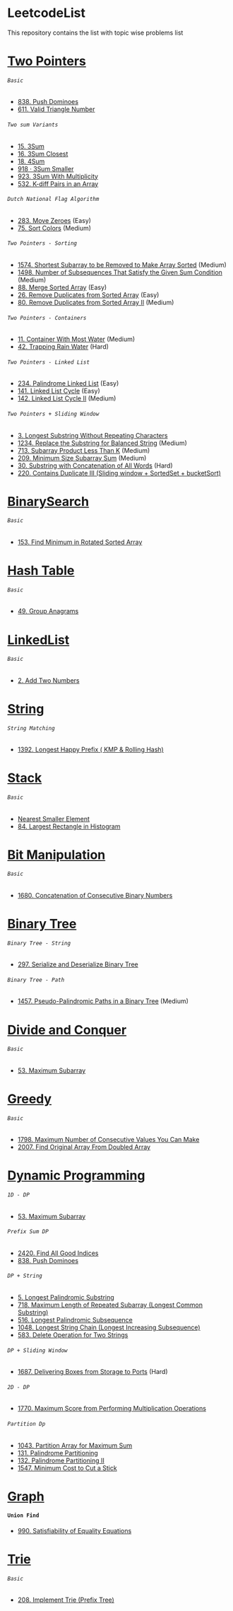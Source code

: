 # LeetcodeList
This repository contains the list with topic wise problems list


# [Two Pointers](https://leetcode.com/tag/two-pointers/)
###### ``Basic``
- [838. Push Dominoes](https://leetcode.com/problems/push-dominoes/)
- [611. Valid Triangle Number](https://leetcode.com/problems/valid-triangle-number/)
###### ``Two sum Variants`` 
- [15. 3Sum](https://leetcode.com/problems/3sum)  
- [16. 3Sum Closest](https://leetcode.com/problems/3sum-closest/) 
- [18. 4Sum](https://leetcode.com/problems/4sum/) 
- [918 · 3Sum Smaller](https://www.lintcode.com/problem/918/description) 
- [923. 3Sum With Multiplicity](https://leetcode.com/problems/3sum-with-multiplicity/) 
- [532. K-diff Pairs in an Array](https://leetcode.com/problems/k-diff-pairs-in-an-array/)
###### ``Dutch National Flag Algorithm``
- [283. Move Zeroes](https://leetcode.com/problems/move-zeroes/) (Easy)
- [75. Sort Colors](https://leetcode.com/problems/sort-colors/)  (Medium)  
###### ``Two Pointers - Sorting`` 
- [1574. Shortest Subarray to be Removed to Make Array Sorted](https://leetcode.com/problems/shortest-subarray-to-be-removed-to-make-array-sorted/) (Medium)
- [1498. Number of Subsequences That Satisfy the Given Sum Condition](https://leetcode.com/problems/number-of-subsequences-that-satisfy-the-given-sum-condition/) (Medium)
- [88. Merge Sorted Array](https://leetcode.com/problems/merge-sorted-array/) (Easy)
- [26. Remove Duplicates from Sorted Array](https://leetcode.com/problems/remove-duplicates-from-sorted-array/) (Easy)
- [80. Remove Duplicates from Sorted Array II](https://leetcode.com/problems/remove-duplicates-from-sorted-array-ii/) (Medium)
###### ``Two Pointers - Containers``
- [11. Container With Most Water](https://leetcode.com/problems/container-with-most-water/)  (Medium) 
- [42. Trapping Rain Water](https://leetcode.com/problems/trapping-rain-water/) (Hard) 
###### ``Two Pointers - Linked List``
- [234. Palindrome Linked List](https://leetcode.com/problems/palindrome-linked-list/) (Easy)
- [141. Linked List Cycle](https://leetcode.com/problems/linked-list-cycle/) (Easy)
- [142. Linked List Cycle II](https://leetcode.com/problems/linked-list-cycle-ii/) (Medium) 
###### ``Two Pointers + Sliding Window``
- [3. Longest Substring Without Repeating Characters](https://leetcode.com/problems/longest-substring-without-repeating-characters/)
- [1234. Replace the Substring for Balanced String](https://leetcode.com/problems/replace-the-substring-for-balanced-string/) (Medium)
- [713. Subarray Product Less Than K](https://leetcode.com/problems/subarray-product-less-than-k/) (Medium)
- [209. Minimum Size Subarray Sum](https://leetcode.com/problems/minimum-size-subarray-sum/) (Medium)
- [30. Substring with Concatenation of All Words]() (Hard)
- [220. Contains Duplicate III (Sliding window + SortedSet + bucketSort)](https://leetcode.com/problems/contains-duplicate-iii/) 

# [BinarySearch](https://leetcode.com/tag/binary-search/)
###### ``Basic``
- [153. Find Minimum in Rotated Sorted Array](https://leetcode.com/problems/find-minimum-in-rotated-sorted-array/)

# [Hash Table](https://leetcode.com/tag/hash-table/)
###### ``Basic``
- [49. Group Anagrams](https://leetcode.com/problems/group-anagrams/)



# [LinkedList](https://leetcode.com/tag/linked-list/)
###### ``Basic``
- [2. Add Two Numbers](https://leetcode.com/problems/add-two-numbers/)

# [String](https://leetcode.com/tag/string/)
###### ``String Matching``
- [1392. Longest Happy Prefix ( KMP & Rolling Hash)](https://leetcode.com/problems/longest-happy-prefix/)

# [Stack](https://leetcode.com/tag/stack/)
###### ``Basic``
- [Nearest Smaller Element](https://www.interviewbit.com/problems/nearest-smaller-element/) 
- [84. Largest Rectangle in Histogram](https://leetcode.com/problems/largest-rectangle-in-histogram/)

# [Bit Manipulation](https://leetcode.com/tag/bit-manipulation/)
###### ``Basic``
- [1680. Concatenation of Consecutive Binary Numbers](https://leetcode.com/problems/concatenation-of-consecutive-binary-numbers/)


# [Binary Tree](https://leetcode.com/tag/binary-tree/)
###### ``Binary Tree - String``
- [297. Serialize and Deserialize Binary Tree](https://leetcode.com/problems/serialize-and-deserialize-binary-tree/)
###### ``Binary Tree - Path``
- [1457. Pseudo-Palindromic Paths in a Binary Tree](https://leetcode.com/problems/pseudo-palindromic-paths-in-a-binary-tree/) (Medium)

# [Divide and Conquer](https://leetcode.com/tag/divide-and-conquer/)
###### ``Basic``
- [53. Maximum Subarray](https://leetcode.com/problems/maximum-subarray/)


# [Greedy](https://leetcode.com/tag/greedy/)
###### ``Basic``
- [1798. Maximum Number of Consecutive Values You Can Make](https://leetcode.com/problems/maximum-number-of-consecutive-values-you-can-make/)
- [2007. Find Original Array From Doubled Array](https://leetcode.com/problems/find-original-array-from-doubled-array/)

# [Dynamic Programming](https://leetcode.com/tag/dynamic-programming/)
###### ``1D - DP``
- [53. Maximum Subarray](https://leetcode.com/problems/maximum-subarray/)
###### ``Prefix Sum DP``
- [2420. Find All Good Indices](https://leetcode.com/problems/find-all-good-indices/)
- [838. Push Dominoes](https://leetcode.com/problems/push-dominoes/)
###### ``DP + String``
- [5. Longest Palindromic Substring](https://leetcode.com/problems/longest-palindromic-substring/)
- [718. Maximum Length of Repeated Subarray (Longest Common Substring)](https://leetcode.com/problems/maximum-length-of-repeated-subarray/)
- [516. Longest Palindromic Subsequence](https://leetcode.com/problems/longest-palindromic-subsequence/)
- [1048. Longest String Chain (Longest Increasing Subsequence)](https://leetcode.com/problems/longest-string-chain/)
- [583. Delete Operation for Two Strings](https://leetcode.com/problems/delete-operation-for-two-strings/)
###### ``DP + Sliding Window``
- [1687. Delivering Boxes from Storage to Ports](https://leetcode.com/problems/delivering-boxes-from-storage-to-ports/) (Hard)
###### ``2D - DP``
- [1770. Maximum Score from Performing Multiplication Operations](https://leetcode.com/problems/maximum-score-from-performing-multiplication-operations/)
###### ``Partition Dp``
- [1043. Partition Array for Maximum Sum](https://leetcode.com/problems/partition-array-for-maximum-sum/)
- [131. Palindrome Partitioning](https://leetcode.com/problems/palindrome-partitioning/)
- [132. Palindrome Partitioning II](https://leetcode.com/problems/palindrome-partitioning-ii/)
- [1547. Minimum Cost to Cut a Stick](https://leetcode.com/problems/minimum-cost-to-cut-a-stick/)

# [Graph](https://leetcode.com/tag/graph/)
#### ``Union Find``
- [990. Satisfiability of Equality Equations](https://leetcode.com/problems/satisfiability-of-equality-equations/)

# [Trie](https://leetcode.com/tag/trie/)
###### ``Basic``
- [208. Implement Trie (Prefix Tree)](https://leetcode.com/problems/implement-trie-prefix-tree/)

